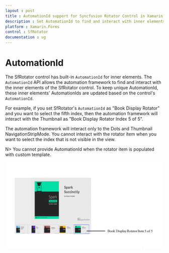 ```yaml
---
layout : post
title : AutomationId support for Syncfusion Rotator Control in Xamarin.Forms
description : Set AutomationId to find and interact with inner elements in Rotator 
platform : Xamarin.Forms
control : SfRotator
documentation : ug
---
```


# AutomationId 

The SfRotator control has built-in `AutomationId` for inner elements. The `AutomationId` API allows the automation framework to find and interact with the inner elements of the SfRotator control. To keep unique AutomationId, these inner elements' AutomationIds are updated based on the control's `AutomationId`. 

For example, if you set SfRotator's `AutomationId` as "Book Display Rotator" and you want to select the fifth index, then the automation framework will interact with the Thumbnail as "Book Display Rotator Index 5 of 5".

The automation framework will interact only to the Dots and Thumbnail NavigationStripMode. You cannot interact with the rotator item when you want to select the index that is not visible in the view. 

N> You cannot provide AutomationId when the rotator item is populated with custom template.

![AutomationId Image](images/AutomationId.png)

